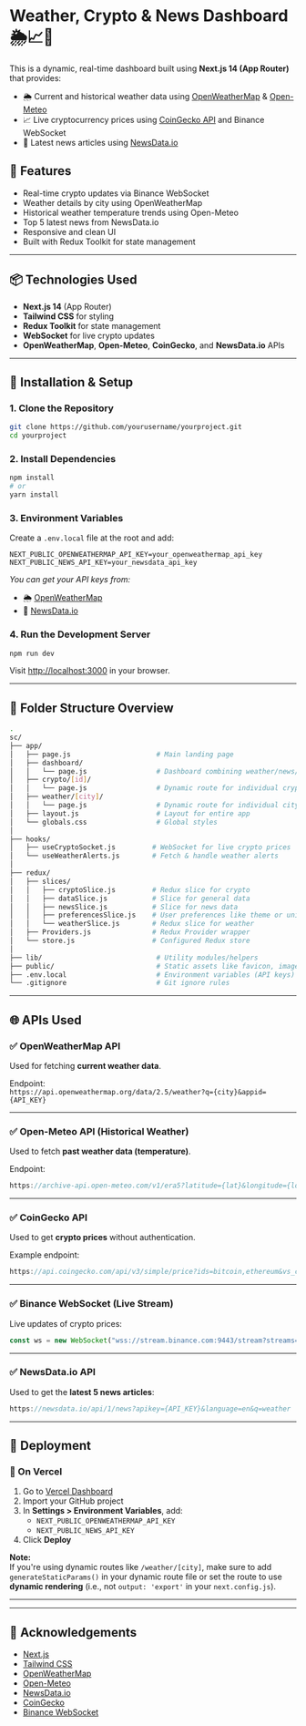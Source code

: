 # Weather, Crypto & News Dashboard 🌦️📈📰

This is a dynamic, real-time dashboard built using **Next.js 14 (App Router)** that provides:

- 🌦️ Current and historical weather data using [OpenWeatherMap](https://openweathermap.org/api) & [Open-Meteo](https://open-meteo.com/)
- 📈 Live cryptocurrency prices using [CoinGecko API](https://www.coingecko.com/en/api) and Binance WebSocket
- 📰 Latest news articles using [NewsData.io](https://newsdata.io/)

## 🚀 Features

- Real-time crypto updates via Binance WebSocket
- Weather details by city using OpenWeatherMap
- Historical weather temperature trends using Open-Meteo
- Top 5 latest news from NewsData.io
- Responsive and clean UI
- Built with Redux Toolkit for state management

---

## 📦 Technologies Used

- **Next.js 14** (App Router)
- **Tailwind CSS** for styling
- **Redux Toolkit** for state management
- **WebSocket** for live crypto updates
- **OpenWeatherMap**, **Open-Meteo**, **CoinGecko**, and **NewsData.io** APIs

---

## 🔧 Installation & Setup

### 1. Clone the Repository

```bash
git clone https://github.com/yourusername/yourproject.git
cd yourproject
```

### 2. Install Dependencies

```bash
npm install
# or
yarn install
```

### 3. Environment Variables

Create a `.env.local` file at the root and add:

```env
NEXT_PUBLIC_OPENWEATHERMAP_API_KEY=your_openweathermap_api_key
NEXT_PUBLIC_NEWS_API_KEY=your_newsdata_api_key
```


_You can get your API keys from:_

- 🌦️ [OpenWeatherMap](https://openweathermap.org/api)
- 📰 [NewsData.io](https://newsdata.io/)

### 4. Run the Development Server

```bash
npm run dev
```

Visit [http://localhost:3000](http://localhost:3000) in your browser.

---

## 📂 Folder Structure Overview

```bash
.
sc/
├── app/
│   ├── page.js                     # Main landing page
│   ├── dashboard/
│   │   └── page.js                 # Dashboard combining weather/news/crypto
│   ├── crypto/[id]/
│   │   └── page.js                 # Dynamic route for individual crypto details
│   ├── weather/[city]/
│   │   └── page.js                 # Dynamic route for individual city weather
│   ├── layout.js                   # Layout for entire app
│   └── globals.css                 # Global styles
│
├── hooks/
│   ├── useCryptoSocket.js         # WebSocket for live crypto prices
│   └── useWeatherAlerts.js        # Fetch & handle weather alerts
│
├── redux/
│   ├── slices/
│   │   ├── cryptoSlice.js         # Redux slice for crypto
│   │   ├── dataSlice.js           # Slice for general data
│   │   ├── newsSlice.js           # Slice for news data
│   │   ├── preferencesSlice.js    # User preferences like theme or units
│   │   └── weatherSlice.js        # Redux slice for weather
│   ├── Providers.js               # Redux Provider wrapper
│   └── store.js                   # Configured Redux store
│
├── lib/                            # Utility modules/helpers
├── public/                         # Static assets like favicon, images
├── .env.local                      # Environment variables (API keys)
└── .gitignore                      # Git ignore rules

```

---

## 🌐 APIs Used

### ✅ OpenWeatherMap API

Used for fetching **current weather data**.

Endpoint:  
`https://api.openweathermap.org/data/2.5/weather?q={city}&appid={API_KEY}`

---

### ✅ Open-Meteo API (Historical Weather)

Used to fetch **past weather data (temperature)**.

Endpoint:
```js
https://archive-api.open-meteo.com/v1/era5?latitude={lat}&longitude={lon}&start_date={YYYY-MM-DD}&end_date={YYYY-MM-DD}&hourly=temperature_2m&timezone=auto
```

---

### ✅ CoinGecko API

Used to get **crypto prices** without authentication.

Example endpoint:
```js
https://api.coingecko.com/api/v3/simple/price?ids=bitcoin,ethereum&vs_currencies=usd
```

---

### ✅ Binance WebSocket (Live Stream)

Live updates of crypto prices:

```js
const ws = new WebSocket("wss://stream.binance.com:9443/stream?streams=btcusdt@trade/ethusdt@trade");
```

---

### ✅ NewsData.io API

Used to get the **latest 5 news articles**:

```js
https://newsdata.io/api/1/news?apikey={API_KEY}&language=en&q=weather
```

---

## 🚀 Deployment

### 🔧 On Vercel

1. Go to [Vercel Dashboard](https://vercel.com)
2. Import your GitHub project
3. In **Settings > Environment Variables**, add:
   - `NEXT_PUBLIC_OPENWEATHERMAP_API_KEY`
   - `NEXT_PUBLIC_NEWS_API_KEY`
4. Click **Deploy**

**Note:**  
If you're using dynamic routes like `/weather/[city]`, make sure to add `generateStaticParams()` in your dynamic route file or set the route to use **dynamic rendering** (i.e., not `output: 'export'` in your `next.config.js`).

---

---

## 🙌 Acknowledgements

- [Next.js](https://nextjs.org/)
- [Tailwind CSS](https://tailwindcss.com/)
- [OpenWeatherMap](https://openweathermap.org/api)
- [Open-Meteo](https://open-meteo.com/)
- [NewsData.io](https://newsdata.io/)
- [CoinGecko](https://www.coingecko.com/en/api)
- [Binance WebSocket](https://github.com/binance/binance-spot-api-docs/blob/master/web-socket-streams.md)
